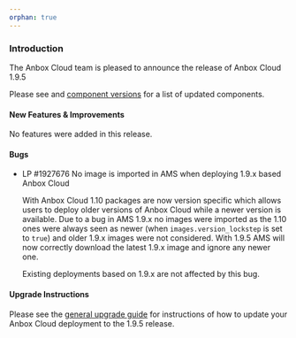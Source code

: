 ```yaml
---
orphan: true
---
```

### Introduction

The Anbox Cloud team is pleased to announce the release of Anbox Cloud 1.9.5

Please see and [component versions](https://anbox-cloud.io/docs/component-versions) for a list of updated components.

#### New Features & Improvements

No features were added in this release.

#### Bugs

* LP #1927676 No image is imported in AMS when deploying 1.9.x based Anbox Cloud 

    With Anbox Cloud 1.10 packages are now version specific which allows users to deploy older versions of Anbox Cloud while a newer version is available. Due to a bug in AMS 1.9.x no images were imported as the 1.10 ones were always seen as newer (when `images.version_lockstep` is set to `true`) and older 1.9.x images were not considered. With 1.9.5 AMS will now correctly download the latest 1.9.x image and ignore any newer one.

    Existing deployments based on 1.9.x are not affected by this bug.

#### Upgrade Instructions

Please see the [general upgrade guide](https://anbox-cloud.io/docs/installation/upgrading-from-previous-versions) for instructions of how to update your Anbox Cloud deployment to the 1.9.5 release.